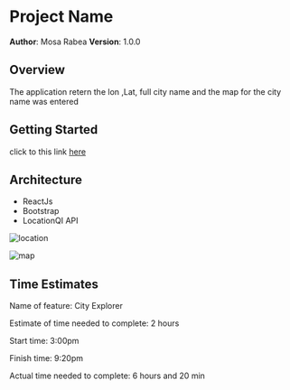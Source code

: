 # Project Name

**Author**: Mosa Rabea
**Version**: 1.0.0 

## Overview
The application retern the lon ,Lat, full city name and the map for the city name was entered

## Getting Started
click to this link [here](https://confident-bardeen-5955c6.netlify.app/)

## Architecture
- ReactJs
- Bootstrap
- LocationQI API 

![location ](first.png)

![map](map.png)
## Time Estimates

Name of feature: City Explorer

Estimate of time needed to complete: 2 hours

Start time: 3:00pm

Finish time: 9:20pm

Actual time needed to complete: 6 hours and 20 min
